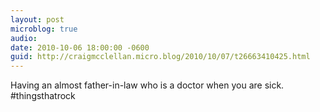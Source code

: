 ```yaml
---
layout: post
microblog: true
audio: 
date: 2010-10-06 18:00:00 -0600
guid: http://craigmcclellan.micro.blog/2010/10/07/t26663410425.html
---
```

Having an almost father-in-law who is a doctor when you are sick. #thingsthatrock
